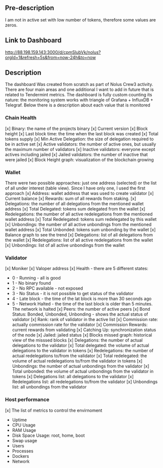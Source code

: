 ## Pre-description
I am not in active set with low number of tokens, therefore some values are zeros.

## Link to Dashboard
http://88.198.159.143:3000/d/cpmSlubVk/nolus?orgId=1&refresh=5s&from=now-24h&to=now

## Description
The dashboard Was created from scratch as part of Nolus Crew3 activity.
There are four main areas and one additional I want to add in future that is related to Tendermint metrics. 
The dashboard is fully custom counting its nature: the monitoring system works with triangle of Grafana + InfluxDB + Telegraf.
Below there is a description about each value that is monitored

### Chain Health
[x] Binary: the name of the projects binary
[x] Current version
[x] Block height
[x] Last block time: the time when the last block was created
[x] Total tokens supply
[x] Min Active Delegation: the size of delegation required to be in active set
[x] Active validators: the number of active ones, but usually the maximum number of validators
[x] Inactive validators: everyone except actives including jailed
[x] Jailed validators: the number of inactive that were jailed
[x] Block Height graph: visualization of the blockchain growing

### Wallet
There were two possible approaches: just one address (selected) or the list of all under interest (table view). Since I have only one, I used the first approach
[x] Address: wallet address that was used to create validator
[x] Current balance
[x] Rewards: sum of all rewards from staking. 
[x] Delegations: the number of all delegations from the mentioned wallet address
[x] Total Delegated: tokens sum delegated from the wallet
[x] Redelegations: the number of all active redelegations from the mentioned wallet address
[x] Total Redelegated: tokens sum redelegated by this wallet
[x] Unbondings: the number of all active unbondings from the mentioned wallet address
[x] Total Unbonded: tokens sum unbonding by the wallet
[x] Balance graph to see the trend
[x] Delegations: list of all delegations from the wallet
[x] Redelegations: list of all active redelegations from the wallet
[x] Unbondings: list of all active unbondings from the wallet

### Validator
[x] Moniker
[x] Valoper address
[x] Health - there are 5 different states: 
* 0 - Running - all is good
* 1 - No binary found
* 2 - No RPC available - not exposed
* 3 - No Status - it is not possible to get status of the validator
* 4 - Late block - the time of the lat block is more than 30 seconds ago
* 5 - Network Halted - the time of the last block is older than 5 minutes. The network is halted
[x] Peers: the number of active peers
[x] Bond Status: Bonded, Unbonded, Unbonding - shows the actual status of validator
[x] Rank: rank of validator in the active list
[x] Commission rate: actually commission rate for the validator
[x] Commission Rewards: current rewards from validating
[x] Catching Up: synchronization status of the node
[x] Jailed: jailed status
[x] Blocks missed graph: historical view of the misssed blocks
[x] Delegations: the number of actual delegations to the validator
[x] Total delegated: the volume of actual delegations to the validator in tokens
[x] Redelegations: the number of actual redelegations to/from the validator
[x] Total redelegated: the volume of actual redelegations to/from the validator in tokens
[x] Unbondings: the number of actual unbondings from the validator
[x] Total unbonded: the volume of actual unbondings from the validator in tokens
[x] Delegations list: all delegations to the validator 
[x] Redelegations list: all redelegations to/from the validator
[x] Unbondings list: all unbondings from the validator

### Host performance
[x] The list of metrics to control the envirnoment
* Uptime
* CPU Usage
* RAM Usage
* Disk Space Usage: root, home, boot
* Swap usage
* Users
* Processes
* Dockers
* Network